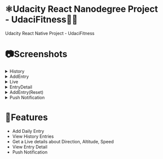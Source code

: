 # ⚛Udacity React Nanodegree Project - UdaciFitness🏃‍♂️

Udacity React Native Project - UdaciFitness

# 📷Screenshots

<details>
<summary>History</summary>
</details>
<details>
<summary>AddEntry</summary>
</details>
<details>
<summary>Live</summary>
</details>
<details>
<summary>EntryDetail</summary>
</details>
<details>
<summary>AddEntry(Reset)</summary>
</details>
<details>
<summary>Push Notification</summary>
</details>

# 🎈Features

- Add Daily Entry
- View History Entries
- Get a Live details about Direction, Altitude, Speed
- View Entry Detail
- Push Notification